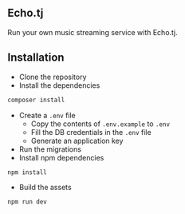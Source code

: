 ## Echo.tj

Run your own music streaming service with Echo.tj.

## Installation

- Clone the repository
- Install the dependencies

```bash
composer install
```
- Create a `.env` file
    - Copy the contents of `.env.example` to `.env`
    - Fill the DB credentials in the `.env` file
    - Generate an application key
- Run the migrations
- Install npm dependencies
```bash
npm install
```
- Build the assets
```bash
npm run dev
```

